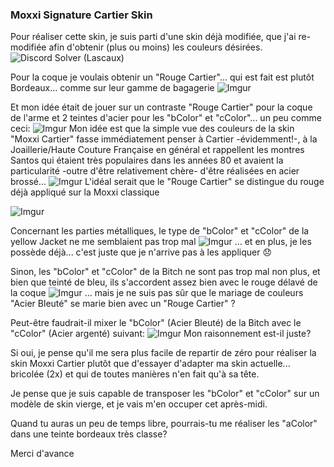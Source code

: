 ### Moxxi Signature Cartier Skin

Pour réaliser cette skin, je suis parti d'une skin déjà modifiée, que j'ai re-modifiée afin d'obtenir (plus ou moins) les couleurs désirées.
![Discord Solver (Lascaux)](https://i.imgur.com/QXo8ljS.png)


Pour la coque je voulais obtenir un "Rouge Cartier"... qui est fait est plutôt Bordeaux... comme sur leur gamme de bagagerie
![Imgur](https://i.imgur.com/m6nUlQZ.jpg)

Et mon idée était de jouer sur un contraste "Rouge Cartier" pour la coque de l'arme et 2 teintes d'acier pour les "bColor" et "cColor"... un peu comme ceci:
![Imgur](https://i.imgur.com/9h6yt6i.jpg)
Mon idée est que la simple vue des couleurs de la skin "Moxxi Cartier" fasse immédiatement penser à Cartier -évidemment!-, à la Joaillerie/Haute Couture Française en général et rappellent les montres Santos qui étaient très populaires dans les années 80 et avaient la particularité -outre d'être relativement chère- d'être réalisées en acier brossé... 
![Imgur](https://i.imgur.com/iIe1kke.jpg)
L'idéal serait que le "Rouge Cartier" se distingue du rouge déjà appliqué sur la Moxxi classique

![Imgur](https://i.imgur.com/5ZvXe2j.png)

Concernant les parties métalliques, le type de "bColor" et "cColor" de la yellow Jacket ne me semblaient pas trop mal
![Imgur](https://i.imgur.com/IssnoYm.jpg)
... et en plus, je les possède déjà... c'est juste que je n'arrive pas à les appliquer   :disappointed:

Sinon, les "bColor" et "cColor" de la Bitch ne sont pas trop mal non plus, et bien que teinté de bleu, ils s'accordent assez bien avec le rouge délavé de la coque
![Imgur](https://i.imgur.com/B6S6VIr.jpg)
... mais je ne suis pas sûr que le mariage de couleurs "Acier Bleuté" se marie bien avec un "Rouge Cartier" ?

Peut-être faudrait-il mixer le "bColor" (Acier Bleuté) de la Bitch avec le "cColor" (Acier argenté) suivant:
![Imgur](https://i.imgur.com/MWw9IcF.jpg)
Mon raisonnement est-il juste?

Si oui, je pense qu'il me sera plus facile de repartir de zéro pour réaliser la skin Moxxi Cartier plutôt que d'essayer d'adapter ma skin actuelle... bricolée (2x) et qui de toutes manières n'en fait qu'à sa tête.

Je pense que je suis capable de transposer les "bColor" et "cColor" sur un modèle de skin vierge, et je vais m'en occuper cet après-midi.

Quand tu auras un peu de temps libre, pourrais-tu me réaliser les "aColor" dans une teinte bordeaux très classe? 

Merci d'avance
 
